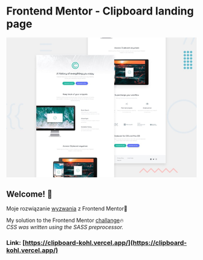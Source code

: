 # Frontend Mentor - Clipboard landing page

![Design preview for the Clipboard landing page coding challenge](./design/desktop-preview.jpg)

## Welcome! 👋
Moje rozwiązanie [wyzwania](https://www.frontendmentor.io/challenges/clipboard-landing-page-5cc9bccd6c4c91111378ecb9) z Frontend Mentor🚀

My solution to the Frontend Mentor [challange](https://www.frontendmentor.io/challenges/clipboard-landing-page-5cc9bccd6c4c91111378ecb9)🔥 
</br>
*CSS was written using the SASS preprocessor.*

### Link: [https://clipboard-kohl.vercel.app/](https://clipboard-kohl.vercel.app/)
